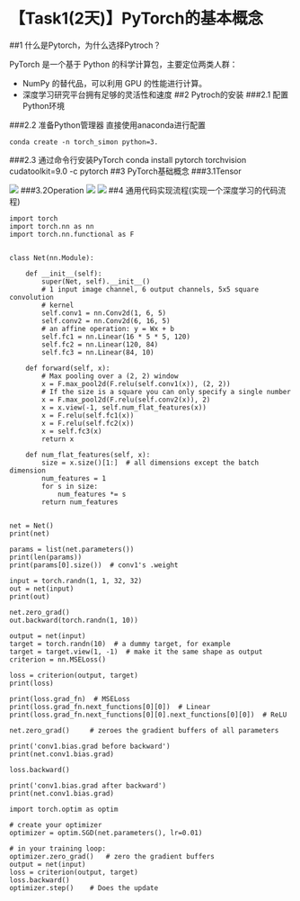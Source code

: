 # 【Task1(2天)】PyTorch的基本概念

##1 什么是Pytorch，为什么选择Pytroch？

PyTorch 是一个基于 Python 的科学计算包，主要定位两类人群：

* NumPy 的替代品，可以利用 GPU 的性能进行计算。
* 深度学习研究平台拥有足够的灵活性和速度
##2 Pytroch的安装
###2.1 配置Python环境

###2.2 准备Python管理器
直接使用anaconda进行配置

	conda create -n torch_simon python=3.

###2.3 通过命令行安装PyTorch
	conda install pytorch torchvision cudatoolkit=9.0 -c pytorch
##3 PyTorch基础概念
###3.1Tensor
 
![](http://ww1.sinaimg.cn/large/912e0dbdly1g2xoiolfr2j209t0m1jry.jpg)
###3.2Operation
![](http://ww1.sinaimg.cn/large/912e0dbdly1g2xowxnqhzj20ho0iwt8z.jpg)
![](http://ww1.sinaimg.cn/large/912e0dbdly1g2xowxnvamj20ho0ez0t0.jpg)
##4 通用代码实现流程(实现一个深度学习的代码流程)

```
import torch
import torch.nn as nn
import torch.nn.functional as F


class Net(nn.Module):

    def __init__(self):
        super(Net, self).__init__()
        # 1 input image channel, 6 output channels, 5x5 square convolution
        # kernel
        self.conv1 = nn.Conv2d(1, 6, 5)
        self.conv2 = nn.Conv2d(6, 16, 5)
        # an affine operation: y = Wx + b
        self.fc1 = nn.Linear(16 * 5 * 5, 120)
        self.fc2 = nn.Linear(120, 84)
        self.fc3 = nn.Linear(84, 10)

    def forward(self, x):
        # Max pooling over a (2, 2) window
        x = F.max_pool2d(F.relu(self.conv1(x)), (2, 2))
        # If the size is a square you can only specify a single number
        x = F.max_pool2d(F.relu(self.conv2(x)), 2)
        x = x.view(-1, self.num_flat_features(x))
        x = F.relu(self.fc1(x))
        x = F.relu(self.fc2(x))
        x = self.fc3(x)
        return x

    def num_flat_features(self, x):
        size = x.size()[1:]  # all dimensions except the batch dimension
        num_features = 1
        for s in size:
            num_features *= s
        return num_features


net = Net()
print(net)

params = list(net.parameters())
print(len(params))
print(params[0].size())  # conv1's .weight

input = torch.randn(1, 1, 32, 32)
out = net(input)
print(out)

net.zero_grad()
out.backward(torch.randn(1, 10))

output = net(input)
target = torch.randn(10)  # a dummy target, for example
target = target.view(1, -1)  # make it the same shape as output
criterion = nn.MSELoss()

loss = criterion(output, target)
print(loss)

print(loss.grad_fn)  # MSELoss
print(loss.grad_fn.next_functions[0][0])  # Linear
print(loss.grad_fn.next_functions[0][0].next_functions[0][0])  # ReLU

net.zero_grad()     # zeroes the gradient buffers of all parameters

print('conv1.bias.grad before backward')
print(net.conv1.bias.grad)

loss.backward()

print('conv1.bias.grad after backward')
print(net.conv1.bias.grad)

import torch.optim as optim

# create your optimizer
optimizer = optim.SGD(net.parameters(), lr=0.01)

# in your training loop:
optimizer.zero_grad()   # zero the gradient buffers
output = net(input)
loss = criterion(output, target)
loss.backward()
optimizer.step()    # Does the update


```